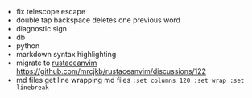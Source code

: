 - fix telescope escape
- double tap backspace deletes one previous word
- diagnostic sign
- db
- python
- markdown syntax highlighting
- migrate to [rustaceanvim](https://github.com/mrcjkb/rustaceanvim) https://github.com/mrcjkb/rustaceanvim/discussions/122
- md files get line wrapping
md files `:set columns 120 :set wrap :set linebreak`




